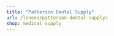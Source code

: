 ```yaml
---
title: "Patterson Dental Supply"
url: /lenexa/patterson-dental-supply/
shop: medical supply
---
```

